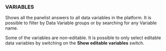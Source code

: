 ### VARIABLES

Shows all the panelist answers to all data variables in the platform.  It is possible to filter by Data Variable groups or by searching for any Variable name.

Some of the variables are non-editable. It is possible to only select editable data variables by switching on the **Show editable variables** switch.
